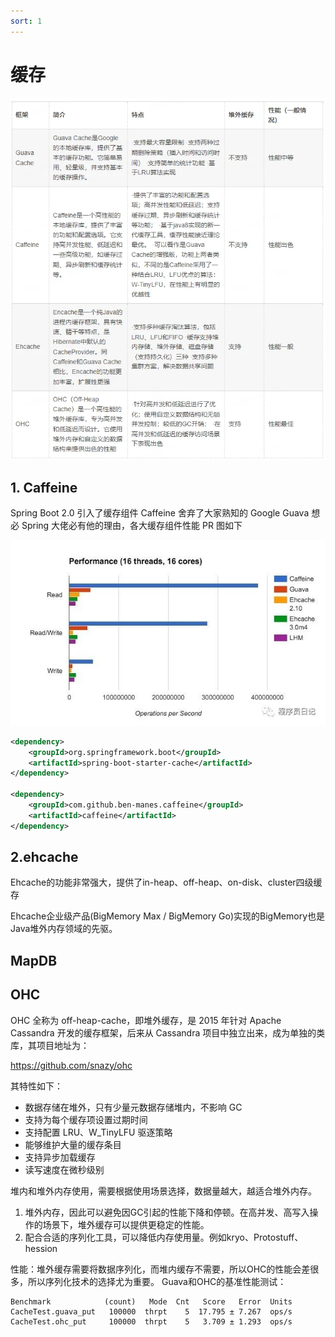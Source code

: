 ```yaml
---
sort: 1
---
```

# 缓存

![](img/缓存/193d54e1.png)

## 1. Caffeine

Spring Boot 2.0 引入了缓存组件 Caffeine 舍弃了大家熟知的 Google Guava 想必 Spring 大佬必有他的理由，各大缓存组件性能 PR 图如下

![image](img/缓存/image1.png)


```xml
<dependency>
    <groupId>org.springframework.boot</groupId>
    <artifactId>spring-boot-starter-cache</artifactId>
</dependency>

<dependency>
    <groupId>com.github.ben-manes.caffeine</groupId>
    <artifactId>caffeine</artifactId>
</dependency>
```

## 2.ehcache

Ehcache的功能非常强大，提供了in-heap、off-heap、on-disk、cluster四级缓存

Ehcache企业级产品(BigMemory Max / BigMemory Go)实现的BigMemory也是Java堆外内存领域的先驱。


## MapDB

## OHC

OHC 全称为 off-heap-cache，即堆外缓存，是 2015 年针对 Apache Cassandra 开发的缓存框架，后来从 Cassandra 项目中独立出来，成为单独的类库，其项目地址为：

https://github.com/snazy/ohc

其特性如下：
- 数据存储在堆外，只有少量元数据存储堆内，不影响 GC
- 支持为每个缓存项设置过期时间
- 支持配置 LRU、W_TinyLFU 驱逐策略
- 能够维护大量的缓存条目
- 支持异步加载缓存
- 读写速度在微秒级别


堆内和堆外内存使用，需要根据使用场景选择，数据量越大，越适合堆外内存。
1. 堆外内存，因此可以避免因GC引起的性能下降和停顿。在高并发、高写入操作的场景下，堆外缓存可以提供更稳定的性能。
2. 配合合适的序列化工具，可以降低内存使用量。例如kryo、Protostuff、hession

性能：堆外缓存需要将数据序列化，而堆内缓存不需要，所以OHC的性能会差很多，所以序列化技术的选择尤为重要。
Guava和OHC的基准性能测试：
```text
Benchmark            (count)   Mode  Cnt   Score   Error  Units
CacheTest.guava_put   100000  thrpt    5  17.795 ± 7.267  ops/s
CacheTest.ohc_put     100000  thrpt    5   3.709 ± 1.293  ops/s
```

